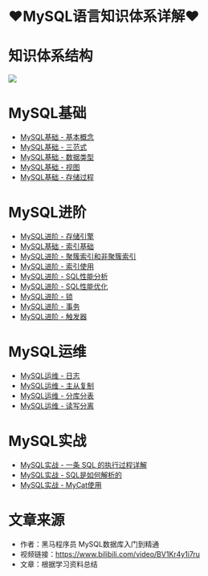 # ♥MySQL语言知识体系详解♥

# 知识体系结构

![](/_images/database/mysql/MySQL.png)

# MySQL基础

* [MySQL基础 - 基本概念](/md/database/mysql/basic/mysql-basic-concept.md)
* [MySQL基础 - 三范式](/md/database/mysql/basic/mysql-basic-3nf.md)
* [MySQL基础 - 数据类型](/md/database/mysql/basic/mysql-basic-datatype.md)
* [MySQL基础 - 视图](/md/database/mysql/basic/mysql-basic-view.md)
* [MySQL基础 - 存储过程](/md/database/mysqlbasic/mysql-basic-procedure.md)

# MySQL进阶

* [MySQL进阶 - 存储引擎](/md/database/mysql/advance/mysql-advance-store-engine.md)
* [MySQL基础 - 索引基础](/md/database/mysql/advance/mysql-advance-index-basic.md)
* [MySQL进阶 - 聚簇索引和非聚簇索引](/md/database/mysql/advance/mysql-advance-index-content.md)
* [MySQL进阶 - 索引使用](/md/database/mysql/advance/mysql-advance-index-use.md)
* [MySQL进阶 - SQL性能分析](/md/database/mysql/advance/mysql-advance-performance-analyze.md)
* [MySQL进阶 - SQL性能优化](/md/database/mysql/advance/mysql-advance-performance-opt.md)
* [MySQL进阶 - 锁](/md/database/mysql/advance/mysql-advance-lock.md)
* [MySQL进阶 - 事务](/md/database/mysql/advance/mysql-advance-advance-transaction.md)
* [MySQL进阶 - 触发器](/md/database/mysql/advance/mysql-advance-db-devide.md) 

# MySQL运维

* [MySQL运维 - 日志](/md/database/mysql/operation/mysql-operation-log)
* [MySQL运维 - 主从复制](/md/database/mysql/operation/mysql-operation-master-slave.md)
* [MySQL运维 - 分库分表](/md/database/mysql/operation/mysql-operation-db-table-separate.md)
* [MySQL运维 - 读写分离](/md/database/mysql/operation/mysql-operation-rw-separate.md)  

# MySQL实战

* [MySQL实战 - 一条 SQL 的执行过程详解](/md/database/mysql/practice/mysql-practice-sql-execute.md)
* [MySQL实战 - SQL是如何解析的](/md/database/mysql/practice/mysql-practice-sql-parse.md)
* [MySQL实战 - MyCat使用](/md/database/mysql/practice/mysql-practice-mycat.md)


# 文章来源 

* 作者：黑马程序员 MySQL数据库入门到精通 
* 视频链接：https://www.bilibili.com/video/BV1Kr4y1i7ru
* 文章：根据学习资料总结